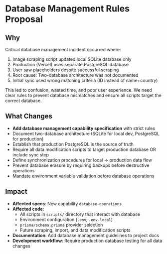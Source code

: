 # Database Management Rules Proposal

## Why

Critical database management incident occurred where:
1. Image scraping script updated local SQLite database only
2. Production (Vercel) uses separate PostgreSQL database
3. User saw placeholders despite successful scraping
4. Root cause: Two-database architecture was not documented
5. Initial sync used wrong matching criteria (ID instead of name+country)

This led to confusion, wasted time, and poor user experience. We need clear rules to prevent database mismatches and ensure all scripts target the correct database.

## What Changes

- **Add database management capability specification** with strict rules
- Document two-database architecture (SQLite for local dev, PostgreSQL for production)
- Establish that production PostgreSQL is the source of truth
- Require all data modification scripts to target production database OR include sync step
- Define synchronization procedures for local → production data flow
- Prevent database erasure by requiring backups before destructive operations
- Mandate environment variable validation before database operations

## Impact

- **Affected specs**: New capability `database-operations`
- **Affected code**:
  - All scripts in `scripts/` directory that interact with database
  - Environment configuration (`.env`, `.env.local`)
  - `prisma/schema.prisma` provider selection
  - Future scraping, import, and data modification scripts
- **Documentation**: Add database management guidelines to project docs
- **Development workflow**: Require production database testing for all data changes

